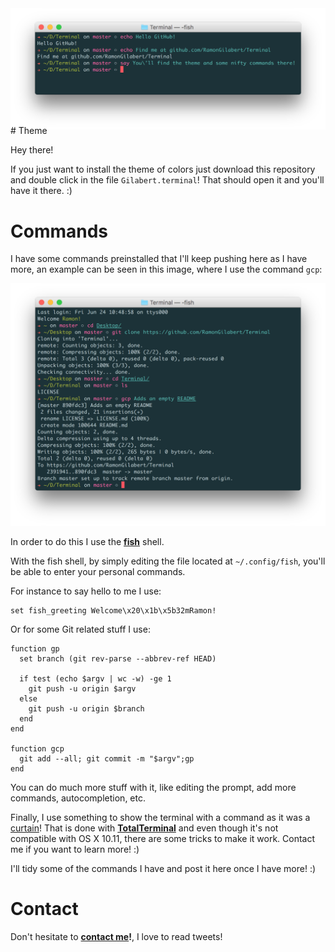 <div align = "center", style="margin-bottom: -10px;">
<img src="https://github.com/RamonGilabert/Terminal/blob/master/Resources/header.png" />
</div>
# Theme

Hey there!

If you just want to install the theme of colors just download this repository and double click in the file `Gilabert.terminal`! That should open it and you'll have it there. :)

# Commands

I have some commands preinstalled that I'll keep pushing here as I have more, an example can be seen in this image, where I use the command `gcp`:

<div align = "center">
<img src="https://github.com/RamonGilabert/Terminal/blob/master/Resources/terminal.png" />
</div>

In order to do this I use the **[fish](https://fishshell.com)** shell.

With the fish shell, by simply editing the file located at `~/.config/fish`, you'll be able to enter your personal commands.

For instance to say hello to me I use:

```shell
set fish_greeting Welcome\x20\x1b\x5b32mRamon!
```

Or for some Git related stuff I use:

```shell
function gp
  set branch (git rev-parse --abbrev-ref HEAD)

  if test (echo $argv | wc -w) -ge 1
    git push -u origin $argv
  else
    git push -u origin $branch
  end
end

function gcp
  git add --all; git commit -m "$argv";gp
end
```

You can do much more stuff with it, like editing the prompt, add more commands, autocompletion, etc.

Finally, I use something to show the terminal with a command as it was a [curtain](https://github.com/RamonGilabert/Terminal/blob/master/Resources/curtain.png)! That is done with **[TotalTerminal](http://totalterminal.binaryage.com)** and even though it's not compatible with OS X 10.11, there are some tricks to make it work. Contact me if you want to learn more! :)

I'll tidy some of the commands I have and post it here once I have more! :)

# Contact

Don't hesitate to **[contact me](https://www.twitter.com/RamonGilabert)!**, I love to read tweets!

